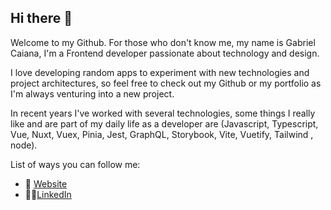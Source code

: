 ## Hi there 👋

Welcome to my Github. For those who don't know me, my name is Gabriel Caiana, I'm a Frontend developer passionate about technology and design.

I love developing random apps to experiment with new technologies and project architectures, so feel free to check out my Github or my portfolio as I'm always venturing into a new project.

In recent years I've worked with several technologies, some things I really like and are part of my daily life as a developer are (Javascript, Typescript, Vue, Nuxt, Vuex, Pinia, Jest, GraphQL, Storybook, Vite, Vuetify, Tailwind , node).

List of ways you can follow me:

- 📝 [Website](https://gabrielcaiana.com)
- 👨‍💻[LinkedIn](https://www.linkedin.com/in/gabrielcaiana/)
